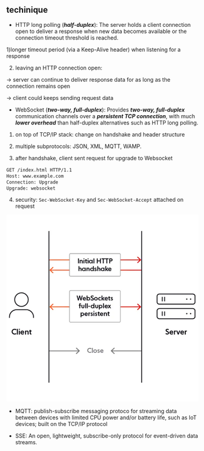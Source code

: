 
## techinique

- HTTP long polling (***half-duplex***): The server holds a client connection open to deliver a response when new data becomes available or the connection timeout threshold is reached.

1)longer timeout period (via a Keep-Alive header) when listening for a response 

2) leaving an HTTP connection open:

 -> server can continue to deliver response data for as long as the connection remains open
 
 -> client could keeps sending request data 

- WebSocket (***two-way, full-duplex***): Provides ***two-way, full-duplex*** communication channels over a ***persistent TCP connection***, with much ***lower overhead*** than half-duplex alternatives such as HTTP long polling. 

1) on top of TCP/IP stack: change on handshake and header structure

2) multiple subprotocols: JSON, XML, MQTT, WAMP.

3) after handshake, client sent request for upgrade to Websocket
```
GET /index.html HTTP/1.1
Host: www.example.com
Connection: Upgrade
Upgrade: websocket
```

4) security: `Sec-WebSocket-Key` and `Sec-WebSocket-Accept` attached on request


![websockets.webp](SystemDesign/pics/websockets.webp)

- MQTT: publish-subscribe messaging protoco for streaming data between devices with limited CPU power and/or battery life, such as IoT devices; built on the TCP/IP protocol

- SSE: An open, lightweight, subscribe-only protocol for event-driven data streams. 


